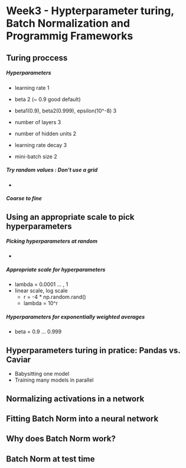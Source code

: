 # Week3 - Hypterparameter turing, Batch Normalization and Programmig Frameworks

## Turing proccess

##### Hyperparameters

* learning rate 1
* beta 2  (~ 0.9 good default)
* beta1(0.9), beta2(0.999), epsilon(10^-8) 3
* number of layers 3


* number of hidden units 2
* learning rate decay 3
* mini-batch size 2

 

##### Try random values : Don't use a grid

* ​

##### Coarse to fine





## Using an appropriate scale to pick hyperparameters

##### Picking hyperparameters at random

* ​

##### Appropriate scale for hyperparameters

* lambda = 0.0001 ... , 1
* linear scale, log scale
  * r = -4 * np.random.rand()
  * lambda = 10^r

##### Hyperparameters for exponentially weighted averages

* beta = 0.9 ... 0.999



## Hyperparameters turing in pratice: Pandas vs. Caviar

* Babysitting one model
* Training many models in parallel



## Normalizing activations in a network



 ## Fitting Batch Norm into a neural network

## Why does Batch Norm work?

## Batch Norm at test time

